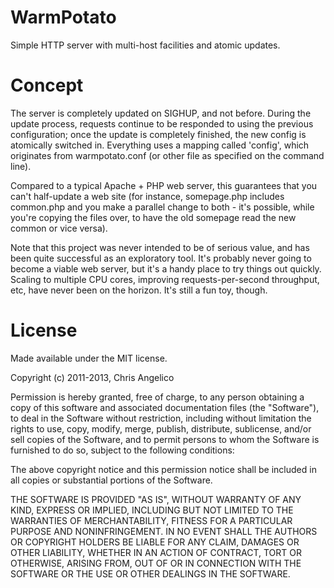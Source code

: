 WarmPotato
==========

Simple HTTP server with multi-host facilities and atomic updates.

Concept
=======

The server is completely updated on SIGHUP, and not before. During the update
process, requests continue to be responded to using the previous configuration;
once the update is completely finished, the new config is atomically switched
in. Everything uses a mapping called 'config', which originates from
warmpotato.conf (or other file as specified on the command line).

Compared to a typical Apache + PHP web server, this guarantees that you can't
half-update a web site (for instance, somepage.php includes common.php and
you make a parallel change to both - it's possible, while you're copying the
files over, to have the old somepage read the new common or vice versa).


Note that this project was never intended to be of serious value, and has been
quite successful as an exploratory tool. It's probably never going to become a
viable web server, but it's a handy place to try things out quickly. Scaling
to multiple CPU cores, improving requests-per-second throughput, etc, have
never been on the horizon. It's still a fun toy, though.

License
=======

Made available under the MIT license.

Copyright (c) 2011-2013, Chris Angelico

Permission is hereby granted, free of charge, to any person obtaining a copy of 
this software and associated documentation files (the "Software"), to deal in 
the Software without restriction, including without limitation the rights to 
use, copy, modify, merge, publish, distribute, sublicense, and/or sell copies 
of the Software, and to permit persons to whom the Software is furnished to do 
so, subject to the following conditions:

The above copyright notice and this permission notice shall be included in all 
copies or substantial portions of the Software.

THE SOFTWARE IS PROVIDED "AS IS", WITHOUT WARRANTY OF ANY KIND, EXPRESS OR 
IMPLIED, INCLUDING BUT NOT LIMITED TO THE WARRANTIES OF MERCHANTABILITY, 
FITNESS FOR A PARTICULAR PURPOSE AND NONINFRINGEMENT. IN NO EVENT SHALL THE 
AUTHORS OR COPYRIGHT HOLDERS BE LIABLE FOR ANY CLAIM, DAMAGES OR OTHER 
LIABILITY, WHETHER IN AN ACTION OF CONTRACT, TORT OR OTHERWISE, ARISING FROM, 
OUT OF OR IN CONNECTION WITH THE SOFTWARE OR THE USE OR OTHER DEALINGS IN THE 
SOFTWARE.
